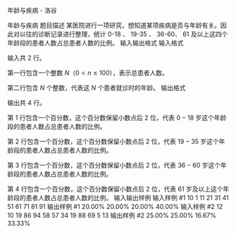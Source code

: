 



年龄与疾病 - 洛谷














年龄与疾病
题目描述
某医院进行一项研究，想知道某项疾病是否与年龄有关。因此对以往的诊断记录进行整理，统计 0-18 、 19-35 、 36-60、 61 及以上这四个年龄段的患者人数占总患者人数的比例。
输入输出格式
输入格式

输入共 $2$ 行。

第一行包含一个整数 $N$（$0<n \le 100$），表示总患者人数。

第二行包含 $N$ 个整数，代表这 $N$ 个患者就诊时的年龄。
输出格式

输出共 $4$ 行。

第 $1$ 行包含一个百分数，这个百分数保留小数点后 $2$ 位，代表 $0-18$ 岁这个年龄段的患者人数占总患者人数的比例。

第 $2$ 行包含一个百分数，这个百分数保留小数点后 $2$ 位，代表 $19-35$ 岁这个年龄段的患者人数占总患者人数的比例。

第 $3$ 行包含一个百分数，这个百分数保留小数点后 $2$ 位，代表 $36-60$ 岁这个年龄段的患者人数占总患者人数的比例。

第 $4$ 行包含一个百分数，这个百分数保留小数点后 $2$ 位，代表 $61$ 岁及以上这个年龄段的患者人数占总患者人数的比例。
输入输出样例
输入样例 #1
10
1 11 21 31 41 51 61 71 81 91
输出样例 #1
20.00%
20.00%
20.00%
40.00%
输入样例 #2
12
10 19 86 94 58 57 34 19 88 69 5 13
输出样例 #2
25.00%
25.00%
16.67%
33.33%






